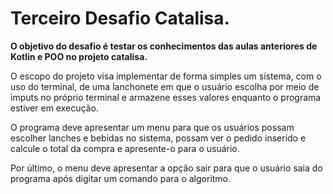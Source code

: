 <h1>Terceiro Desafio Catalisa.</h1>

<strong>O objetivo do desafio é testar os conhecimentos das aulas anteriores de Kotlin e POO no projeto catalisa.</strong>

O escopo do projeto visa implementar de forma simples um sistema, com o uso do terminal, de uma lanchonete em que o usuário escolha por meio de imputs no próprio terminal e armazene esses valores enquanto o programa estiver em execução.

O programa deve apresentar um menu para que os usuários possam escolher lanches e bebidas no sistema, possam ver o pedido inserido e calcule o total da compra e apresente-o para o usuário.

Por último, o menu deve apresentar a opção sair para que o usuário saia do programa após digitar um comando para o algoritmo.